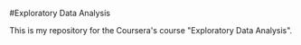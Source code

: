 #Exploratory Data Analysis

This is my repository for the Coursera's course "Exploratory Data Analysis". 
